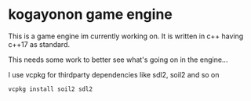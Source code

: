 # kogayonon game engine

This is a game engine im currently working on.
It is written in c++ having c++17 as standard.

This needs some work to better see what's going on in the engine...

I use vcpkg for thirdparty dependencies like sdl2, soil2 and so on
```cmd
vcpkg install soil2 sdl2
```